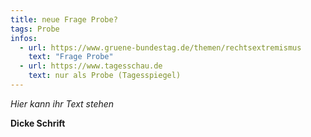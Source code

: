 ```yaml
---
title: neue Frage Probe?
tags: Probe
infos:
  - url: https://www.gruene-bundestag.de/themen/rechtsextremismus
    text: "Frage Probe"
  - url: https://www.tagesschau.de
    text: nur als Probe (Tagesspiegel)
---
```


*Hier kann ihr Text stehen*

**Dicke Schrift**



